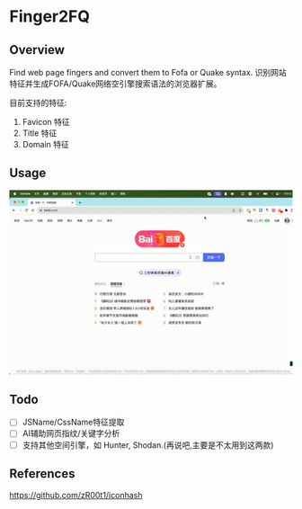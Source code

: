 # Finger2FQ 

## Overview

Find web page fingers and convert them to Fofa or Quake syntax. 识别网站特征并生成FOFA/Quake网络空引擎搜索语法的浏览器扩展。

目前支持的特征:
1. Favicon 特征
2. Title 特征
3. Domain 特征

## Usage

![](./demo.gif)


## Todo

- [ ] JSName/CssName特征提取
- [ ] AI辅助网页指纹/关键字分析
- [ ] 支持其他空间引擎，如 Hunter, Shodan.(再说吧,主要是不太用到这两款)

## References

https://github.com/zR00t1/iconhash